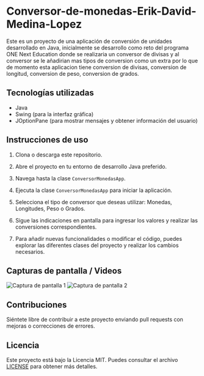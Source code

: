# Conversor-de-monedas-Erik-David-Medina-Lopez

Este es un proyecto de una aplicación de conversión de unidades desarrollado en Java, inicialmente se desarrollo como reto del programa ONE Next Education donde se realizaria un conversor de divisas y al conversor se le añadirian mas tipos de conversion como un extra por lo que de momento esta aplicacion tiene conversion de divisas, conversion de longitud, conversion de peso, conversion de grados.

## Tecnologías utilizadas

- Java
- Swing (para la interfaz gráfica)
- JOptionPane (para mostrar mensajes y obtener información del usuario)

## Instrucciones de uso

1. Clona o descarga este repositorio.

2. Abre el proyecto en tu entorno de desarrollo Java preferido.

3. Navega hasta la clase `ConversorMonedasApp`.

4. Ejecuta la clase `ConversorMonedasApp` para iniciar la aplicación.

5. Selecciona el tipo de conversor que deseas utilizar: Monedas, Longitudes, Peso o Grados.

6. Sigue las indicaciones en pantalla para ingresar los valores y realizar las conversiones correspondientes.

7. Para añadir nuevas funcionalidades o modificar el código, puedes explorar las diferentes clases del proyecto y realizar los cambios necesarios.

## Capturas de pantalla / Videos


![Captura de pantalla 1](ruta/captura1.png)
![Captura de pantalla 2](ruta/captura2.png)

## Contribuciones

Siéntete libre de contribuir a este proyecto enviando pull requests con mejoras o correcciones de errores.

## Licencia

Este proyecto está bajo la Licencia MIT. Puedes consultar el archivo [LICENSE](ruta/LICENSE) para obtener más detalles.

